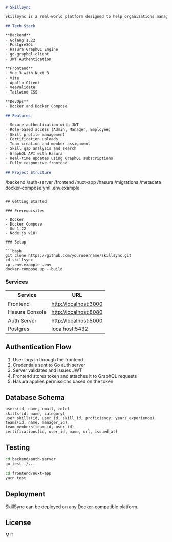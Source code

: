 ```markdown
# SkillSync

SkillSync is a real-world platform designed to help organizations manage, assess, and visualize employee skills, certifications, and team readiness. It enables team leads and HR managers to identify gaps, build efficient teams, and make informed staffing decisions.

## Tech Stack

**Backend**
- Golang 1.22
- PostgreSQL
- Hasura GraphQL Engine
- go-graphql-client
- JWT Authentication

**Frontend**
- Vue 3 with Nuxt 3
- Vite
- Apollo Client
- VeeValidate
- Tailwind CSS

**DevOps**
- Docker and Docker Compose

## Features

- Secure authentication with JWT
- Role-based access (Admin, Manager, Employee)
- Skill profile management
- Certification uploads
- Team creation and member assignment
- Skill gap analysis and search
- GraphQL API with Hasura
- Real-time updates using GraphQL subscriptions
- Fully responsive frontend

## Project Structure

```

/backend
/auth-server
/frontend
/nuxt-app
/hasura
/migrations
/metadata
docker-compose.yml
.env.example

````

## Getting Started

### Prerequisites

- Docker
- Docker Compose
- Go 1.22
- Node.js v18+

### Setup

```bash
git clone https://github.com/yourusername/skillsync.git
cd skillsync
cp .env.example .env
docker-compose up --build
````

### Services

| Service        | URL                                            |
| -------------- | ---------------------------------------------- |
| Frontend       | [http://localhost:3000](http://localhost:3000) |
| Hasura Console | [http://localhost:8080](http://localhost:8080) |
| Auth Server    | [http://localhost:5000](http://localhost:5000) |
| Postgres       | localhost:5432                                 |

## Authentication Flow

1. User logs in through the frontend
2. Credentials sent to Go auth server
3. Server validates and issues JWT
4. Frontend stores token and attaches it to GraphQL requests
5. Hasura applies permissions based on the token

## Database Schema

```
users(id, name, email, role)
skills(id, name, category)
user_skills(id, user_id, skill_id, proficiency, years_experience)
teams(id, name, manager_id)
team_members(team_id, user_id)
certifications(id, user_id, name, url, issued_at)
```

## Testing

```bash
cd backend/auth-server
go test ./...

cd frontend/nuxt-app
yarn test
```

## Deployment

SkillSync can be deployed on any Docker-compatible platform.

## License

MIT

```
```
